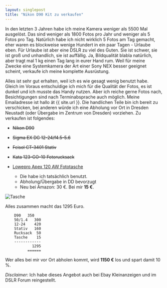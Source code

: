 ```yaml
---
layout: singlepost
title: "Nikon D90 Kit zu verkaufen"
---
```


In den letzten 3 Jahren habe ich meine Kamera weniger als 5500 Mal ausgelöst. Das sind weniger als 1800 Fotos pro Jahr und weniger als 5 Fotos pro Tag. Natürlich habe ich nicht wirklich 5 Fotos am Tag gemacht, eher waren es blockweise wenige Hundert in ein paar Tagen - Urlaube eben. Für Urlaube ist aber eine DSLR zu viel des Guten. Sie ist schwer, sie ist groß und unhandlich, sie ist auffällig. Ja, Bildqualität blabla natürlich, aber tragt mal 1 kg einen Tag lang in eurer Hand rum. Weil für meine Zwecke eine Systemkamera der Art einer Sony NEX besser geeignet scheint, verkaufe ich meine komplette Ausrüstung.

Alles ist sehr gut erhalten, weil ich es wie gesagt wenig benutzt habe. Gleich im Voraus entschuldige ich mich für die Qualität der Fotos, es ist dunkel und ich musste das Handy nutzen. Aber ich reiche gerne Fotos nach, Besichtigungen sind nach Terminabsprache auch möglich. Meine Emailadresse ist hallo ät {{ site.url }}. Die handlichen Teile bin ich bereit zu verschicken, bei anderen würde ich eine Abholung vor Ort in Dresden Neustadt (oder Übergabe im Zentrum von Dresden) vorziehen. Zu verkaufen ist folgendes:

* <strike>Nikon D90</strike>

* <strike>Sigma EX DG 12-24/f4.5-5.6</strike>

* <strike>Feisol CT-3401 Stativ</strike>

* <strike>Kata 123-GO-10 Fotorucksack</strike>

* [Lowepro Apex 120 AW Fototasche](http://www.lowepro-deutschland.de/produkte/index.php?article_id=222&clang=0)
	* Die habe ich tatsächlich benutzt.
	* Abholung/Übergabe in DD bevorzugt
	* Neu bei Amazon: 30 €. Bei mir **15 €**.

![Tasche]( {{site.host}}/media/img/d90/tasche.jpg)

Alles zusammen macht das 1295 Euro.

~~~ text
	D90	  350
	50/1.4   300
	12-24    420
	Stativ   160
	Rucksack  50
	Tasche    15
	------------
            1295
          ======
~~~

Wer alles bei mir vor Ort abholen kommt, wird **1150 €** los und spart damit 10 %.

*Disclaimer:* Ich habe dieses Angebot auch bei Ebay Kleinanzeigen und im DSLR Forum reingestellt.